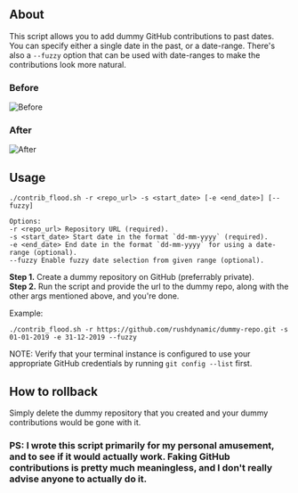 ## About

This script allows you to add dummy GitHub contributions to past dates.\
You can specify either a single date in the past, or a date-range. There's also a `--fuzzy` option that can be used with date-ranges to make the contributions look more natural.

### Before

![Before](https://github.com/user-attachments/assets/c6fc9110-7743-4918-b219-5f458c411938)

### After

![After](https://github.com/user-attachments/assets/823e4926-7af7-4e0a-a22b-99511ab34681)

## Usage

`./contrib_flood.sh -r <repo_url> -s <start_date> [-e <end_date>] [--fuzzy]`

```
Options:
-r <repo_url> Repository URL (required).
-s <start_date> Start date in the format `dd-mm-yyyy` (required).
-e <end_date> End date in the format `dd-mm-yyyy` for using a date-range (optional).
--fuzzy Enable fuzzy date selection from given range (optional).
```

**Step 1.** Create a dummy repository on GitHub (preferrably private).\
**Step 2.** Run the script and provide the url to the dummy repo, along with the other args mentioned above, and you're done.

Example:

```
./contrib_flood.sh -r https://github.com/rushdynamic/dummy-repo.git -s 01-01-2019 -e 31-12-2019 --fuzzy
```

NOTE: Verify that your terminal instance is configured to use your appropriate GitHub credentials by running `git config --list` first.

## How to rollback

Simply delete the dummy repository that you created and your dummy contributions would be gone with it.

### **PS**: I wrote this script primarily for my personal amusement, and to see if it would actually work. Faking GitHub contributions is pretty much meaningless, and I don't really advise anyone to actually do it.
